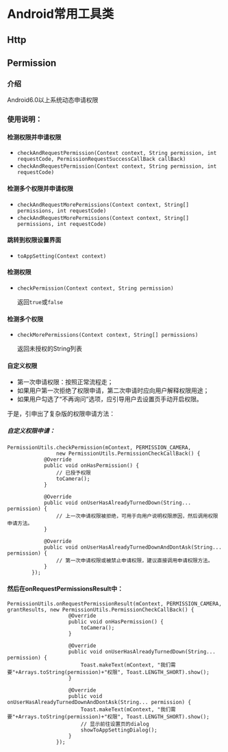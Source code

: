 # Android常用工具类
## Http
## Permission 
### 介绍 
Android6.0以上系统动态申请权限

### 使用说明：

#### 检测权限并申请权限
- `checkAndRequestPermission(Context context, String permission, int requestCode, PermissionRequestSuccessCallBack callBack)`
- `checkAndRequestPermission(Context context, String permission, int requestCode) `

#### 检测多个权限并申请权限
- `checkAndRequestMorePermissions(Context context, String[] permissions, int requestCode)`
- `checkAndRequestMorePermissions(Context context, String[] permissions, int requestCode) `

#### 跳转到权限设置界面
- `toAppSetting(Context context)`

#### 检测权限
- `checkPermission(Context context, String permission)`

	返回`true`或`false`
	
#### 检测多个权限
- `checkMorePermissions(Context context, String[] permissions)`

	返回未授权的String列表

#### 自定义权限
- 第一次申请权限：按照正常流程走；
- 如果用户第一次拒绝了权限申请，第二次申请时应向用户解释权限用途；
- 如果用户勾选了“不再询问”选项，应引导用户去设置页手动开启权限。

于是，引申出了复杂版的权限申请方法：
#####  自定义权限申请：
```
PermissionUtils.checkPermission(mContext, PERMISSION_CAMERA,
                new PermissionUtils.PermissionCheckCallBack() {
            @Override
            public void onHasPermission() {
                // 已授予权限
                toCamera();
            }

            @Override
            public void onUserHasAlreadyTurnedDown(String... permission) {
                // 上一次申请权限被拒绝，可用于向用户说明权限原因，然后调用权限申请方法。
            }

            @Override
            public void onUserHasAlreadyTurnedDownAndDontAsk(String... permission) {
                // 第一次申请权限或被禁止申请权限，建议直接调用申请权限方法。
            }
        });
```
#### 然后在onRequestPermissionsResult中：

```
PermissionUtils.onRequestPermissionResult(mContext, PERMISSION_CAMERA, grantResults, new PermissionUtils.PermissionCheckCallBack() {
                    @Override
                    public void onHasPermission() {
                        toCamera();
                    }

                    @Override
                    public void onUserHasAlreadyTurnedDown(String... permission) {
                        Toast.makeText(mContext, "我们需要"+Arrays.toString(permission)+"权限", Toast.LENGTH_SHORT).show();
                    }

                    @Override
                    public void onUserHasAlreadyTurnedDownAndDontAsk(String... permission) {
                        Toast.makeText(mContext, "我们需要"+Arrays.toString(permission)+"权限", Toast.LENGTH_SHORT).show();
                        // 显示前往设置页的dialog
                        showToAppSettingDialog();
                    }
                });
```